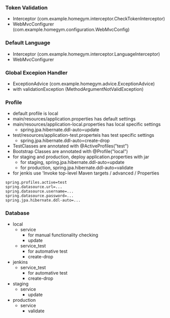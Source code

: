 ### Token Validation
- Interceptor (com.example.homegym.interceptor.CheckTokenInterceptor)
- WebMvcConfigurer (com.example.homegym.configuration.WebMvcConfig)

### Default Language
- Interceptor (com.example.homegym.interceptor.LanguageInterceptor)
- WebMvcConfigurer

### Global Excepion Handler
- ExceptionAdvice (com.example.homegym.advice.ExceptionAdvice)
- with validationException (MethodArgumentNotValidException)

### Profile
- default profile is local
- main/resources/application.properties has default settings
- main/resources/application-local.properties has local specific settings
  - spring.jpa.hibernate.ddl-auto=update
- test/resources/application-test.properteis has test specific settings
  - spring.jpa.hibernate.ddl-auto=create-drop
- TestClasses are annotated with @ActiveProfiles("test")
- Bootstrap Classes are annotated with @Profile("local")
- for staging and production, deploy application.properties with jar
  - for staging, spring.jpa.hibernate.ddl-auto=update
  - for production, spring.jpa.hibernate.ddl-auto=validate
- for jenkis use 'Invoke top-level Maven targets / advanced / Properties
```
spring.profiles.active=test
spring.datasource.url=...
spring.datasource.username=...
spring.datasource.password=...
spring.jpa.hibernate.ddl-auto=...
```

### Database
- local
  - service
    - for manual functionality checking
    - update
  - service_test
    - for automative test
    - create-drop
- jenkins
  - service_test
    - for automative test
    - create-drop
- staging
  - service
    - update
- production
  - service
    - validate

